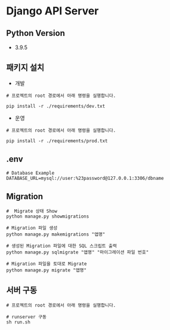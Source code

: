 # Django API Server

## Python Version
* 3.9.5

## 패키지 설치
* 개발
```shell
# 프로젝트의 root 경로에서 아래 명령을 실행합니다.

pip install -r ./requirements/dev.txt
```
* 운영
```shell
# 프로젝트의 root 경로에서 아래 명령을 실행합니다.

pip install -r ./requirements/prod.txt
```

## .env

```dotenv
# Database Example
DATABASE_URL=mysql://user:%23password@127.0.0.1:3306/dbname
```

## Migration
```shell
#  Migrate 상태 Show
python manage.py showmigrations

# Migration 파일 생성
python manage.py makemigrations "앱명"

# 생성된 Migration 파일에 대한 SQL 스크립트 출력
python manage.py sqlmigrate "앱명" "마이그레이션 파일 번호"

# Migration 파일을 토대로 Migrate
python manage.py migrate "앱명"
```

## 서버 구동
```shell
# 프로젝트의 root 경로에서 아래 명령을 실행합니다.

# runserver 구동
sh run.sh
```